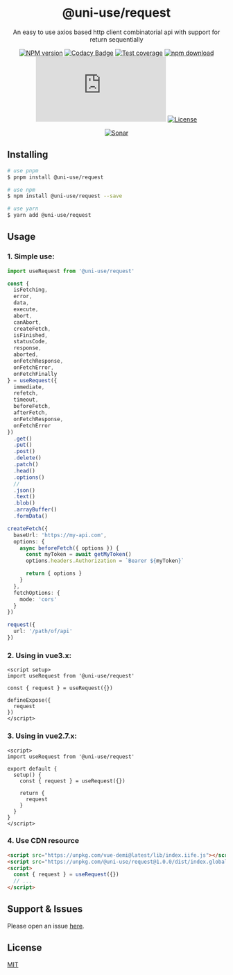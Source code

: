 <div style="text-align: center;" align="center">

# @uni-use/request

An easy to use axios based http client combinatorial api with support for return sequentially

[![NPM version][npm-image]][npm-url]
[![Codacy Badge][codacy-image]][codacy-url]
[![Test coverage][codecov-image]][codecov-url]
[![npm download][download-image]][download-url]
[![gzip][gzip-image]][gzip-url]
[![License][license-image]][license-url]

[![Sonar][sonar-image]][sonar-url]

</div>

<div style="text-align: center; margin-bottom: 20px;" align="center">

</div>

## Installing

```bash
# use pnpm
$ pnpm install @uni-use/request

# use npm
$ npm install @uni-use/request --save

# use yarn
$ yarn add @uni-use/request
```

## Usage

### 1. Simple use:

```ts
import useRequest from '@uni-use/request'

const {
  isFetching,
  error,
  data,
  execute,
  abort,
  canAbort,
  createFetch,
  isFinished,
  statusCode,
  response,
  aborted,
  onFetchResponse,
  onFetchError,
  onFetchFinally
} = useRequest({
  immediate,
  refetch,
  timeout,
  beforeFetch,
  afterFetch,
  onFetchResponse,
  onFetchError
})
  .get()
  .put()
  .post()
  .delete()
  .patch()
  .head()
  .options()
  //
  .json()
  .text()
  .blob()
  .arrayBuffer()
  .formData()

createFetch({
  baseUrl: 'https://my-api.com',
  options: {
    async beforeFetch({ options }) {
      const myToken = await getMyToken()
      options.headers.Authorization = `Bearer ${myToken}`

      return { options }
    }
  },
  fetchOptions: {
    mode: 'cors'
  }
})

request({
  url: '/path/of/api'
})
```

### 2. Using in vue3.x:

```vue
<script setup>
import useRequest from '@uni-use/request'

const { request } = useRequest({})

defineExpose({
  request
})
</script>
```

### 3. Using in vue2.7.x:

```vue
<script>
import useRequest from '@uni-use/request'

export default {
  setup() {
    const { request } = useRequest({})

    return {
      request
    }
  }
}
</script>
```

### 4. Use CDN resource

```html
<script src="https://unpkg.com/vue-demi@latest/lib/index.iife.js"></script>
<script src="https://unpkg.com/@uni-use/request@1.0.0/dist/index.global.prod.js"></script>
<script>
  const { request } = useRequest({})
  // ...
</script>
```

## Support & Issues

Please open an issue [here](https://github.com/saqqdy/uni-use/issues).

## License

[MIT](LICENSE)

[npm-image]: https://img.shields.io/npm/v/@uni-use/request.svg?style=flat-square
[npm-url]: https://npmjs.org/package/@uni-use/request
[codacy-image]: https://app.codacy.com/project/badge/Grade/f70d4880e4ad4f40aa970eb9ee9d0696
[codacy-url]: https://www.codacy.com/gh/saqqdy/@uni-use/request/dashboard?utm_source=github.com&utm_medium=referral&utm_content=saqqdy/@uni-use/request&utm_campaign=Badge_Grade
[codecov-image]: https://img.shields.io/codecov/c/github/saqqdy/@uni-use/request.svg?style=flat-square
[codecov-url]: https://codecov.io/github/saqqdy/@uni-use/request?branch=master
[download-image]: https://img.shields.io/npm/dm/@uni-use/request.svg?style=flat-square
[download-url]: https://npmjs.org/package/@uni-use/request
[gzip-image]: http://img.badgesize.io/https://unpkg.com/@uni-use/request/dist/index.global.prod.js?compression=gzip&label=gzip%20size:%20JS
[gzip-url]: http://img.badgesize.io/https://unpkg.com/@uni-use/request/dist/index.global.prod.js?compression=gzip&label=gzip%20size:%20JS
[license-image]: https://img.shields.io/badge/License-MIT-blue.svg
[license-url]: LICENSE
[sonar-image]: https://sonarcloud.io/api/project_badges/quality_gate?project=saqqdy_uni-use
[sonar-url]: https://sonarcloud.io/dashboard?id=saqqdy_uni-use
